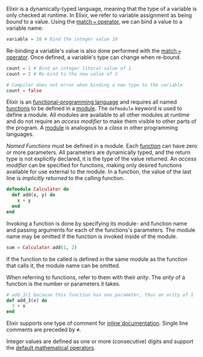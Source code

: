Elixir is a dynamically-typed language, meaning that the type of a variable is only checked at runtime.  In Elixir, we refer to variable assignment as being _bound_ to a value.  Using the [match `=` operator][match], we can bind a value to a variable name:

```elixir
variable = 10 # Bind the integer value 10
```

Re-binding a variable's value is also done performed with the [match `=` operator][match]. Once defined, a variable's type can change when re-bound.

```elixir
count = 1 # Bind an integer literal value of 1
count = 2 # Re-bind to the new value of 2

# Compiler does not error when binding a new type to the variable
count = false
```

Elixir is an [functional-programming language][functional-programming] and requires all named [functions][functions] to be defined in a [module][modules]. The `defmodule` keyword is used to define a module. All modules are available to all other modules at runtime and do not require an _access modifier_ to make them visible to other parts of the program.  A [module][modules] is analogous to a _class_ in other programming languages.

_Named Functions_ must be defined in a module.  Each [function][functions] can have zero or more parameters. All parameters are dynamically typed, and the return type is not explicitly declared, it is the type of the value returned. An _access modifier_ can be specified for functions, making only desired functions available for use external to the module. In a function, the value of the last line is _implicitly returned_ to the calling function.

```elixir
defmodule Calculator do
  def add(x, y) do
    x + y
  end
end
```

Invoking a function is done by specifying its module- and function name and passing arguments for each of the functions's parameters. The module name may be omitted if the function is invoked inside of the module.

```elixir
sum = Calculator.add(1, 2)
```

If the function to be called is defined in the same module as the function that calls it, the module name can be omitted.

When referring to functions, refer to them with their _arity_. The _arity_ of a function is the number or parameters it takes.

```elixir
# add_3/1 because this function has one parameter, thus an arity of 1
def add_3(x) do
  3 + x
end
```

Elixir supports one type of comment for [inline documentation][inline-documentation]. Single line comments are preceded by `#`.

Integer values are defined as one or more (consecutive) digits and support the [default mathematical operators][operators].

[functional-programming]: https://en.wikipedia.org/wiki/Functional_programming
[match]: https://elixirschool.com/en/lessons/basics/pattern-matching/
[inline-documentation]: https://elixirschool.com/en/lessons/basics/documentation/#inline-documentation
[operators]: https://elixir-lang.org/getting-started/basic-types.html#basic-arithmetic
[modules]: https://elixirschool.com/en/lessons/basics/modules/#modules
[functions]: https://elixirschool.com/en/lessons/basics/functions/#named-functions
